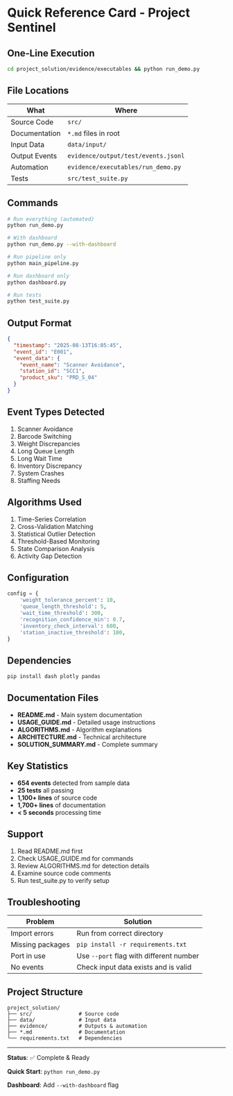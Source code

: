 # Quick Reference Card - Project Sentinel

## One-Line Execution

```bash
cd project_solution/evidence/executables && python run_demo.py
```

## File Locations

| What | Where |
|------|-------|
| Source Code | `src/` |
| Documentation | `*.md` files in root |
| Input Data | `data/input/` |
| Output Events | `evidence/output/test/events.jsonl` |
| Automation | `evidence/executables/run_demo.py` |
| Tests | `src/test_suite.py` |

## Commands

```bash
# Run everything (automated)
python run_demo.py

# With dashboard
python run_demo.py --with-dashboard

# Run pipeline only
python main_pipeline.py

# Run dashboard only
python dashboard.py

# Run tests
python test_suite.py
```

## Output Format

```json
{
  "timestamp": "2025-08-13T16:05:45",
  "event_id": "E001",
  "event_data": {
    "event_name": "Scanner Avoidance",
    "station_id": "SCC1",
    "product_sku": "PRD_S_04"
  }
}
```

## Event Types Detected

1. Scanner Avoidance
2. Barcode Switching
3. Weight Discrepancies
4. Long Queue Length
5. Long Wait Time
6. Inventory Discrepancy
7. System Crashes
8. Staffing Needs

## Algorithms Used

1. Time-Series Correlation
2. Cross-Validation Matching
3. Statistical Outlier Detection
4. Threshold-Based Monitoring
5. State Comparison Analysis
6. Activity Gap Detection

## Configuration

```python
config = {
    'weight_tolerance_percent': 10,
    'queue_length_threshold': 5,
    'wait_time_threshold': 300,
    'recognition_confidence_min': 0.7,
    'inventory_check_interval': 600,
    'station_inactive_threshold': 180,
}
```

## Dependencies

```bash
pip install dash plotly pandas
```

## Documentation Files

- **README.md** - Main system documentation
- **USAGE_GUIDE.md** - Detailed usage instructions
- **ALGORITHMS.md** - Algorithm explanations
- **ARCHITECTURE.md** - Technical architecture
- **SOLUTION_SUMMARY.md** - Complete summary

## Key Statistics

- **654 events** detected from sample data
- **25 tests** all passing
- **1,100+ lines** of source code
- **1,700+ lines** of documentation
- **< 5 seconds** processing time

## Support

1. Read README.md first
2. Check USAGE_GUIDE.md for commands
3. Review ALGORITHMS.md for detection details
4. Examine source code comments
5. Run test_suite.py to verify setup

## Troubleshooting

| Problem | Solution |
|---------|----------|
| Import errors | Run from correct directory |
| Missing packages | `pip install -r requirements.txt` |
| Port in use | Use `--port` flag with different number |
| No events | Check input data exists and is valid |

## Project Structure

```
project_solution/
├── src/               # Source code
├── data/              # Input data
├── evidence/          # Outputs & automation
├── *.md               # Documentation
└── requirements.txt   # Dependencies
```

---

**Status**: ✅ Complete & Ready

**Quick Start**: `python run_demo.py`

**Dashboard**: Add `--with-dashboard` flag
